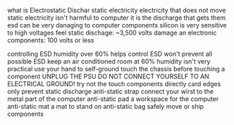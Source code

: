 what is  Electrostatic Dischar
	static electricity
		electricity that does not move
	static electricity isn't harmful to computer
		it is the discharge that gets them 
	esd can be very danaging to computer components
		silicon is very sensitive to high voltages
	feel static dischage: ~3,500 volts damage an electronic components: 100 volts or less



controlling ESD
	humidity over 60% helps control ESD
		won't prevent all possible ESD
		keep an air conditioned room at 60% humidity isn't very practical
	use your hand to self-ground
		touch the chassis before touching a component
		UNPLUG THE PSU
		DO NOT CONNECT YOURSELF TO AN ELECTRICAL GROUND!
	try not the touch components directly
		card edges only
prevent static discharge 
	anti-static strap 
		connect your wirst to the metal part of the computer
	anti-static pad
		a workspace for the computer
 	anti-static mat 
		a mat to stand on 
	anti-static bag
		safely move or ship components